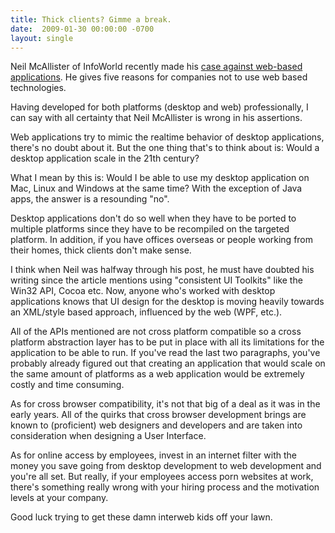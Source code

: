 ```yaml
---
title: Thick clients? Gimme a break.
date:  2009-01-30 00:00:00 -0700
layout: single
---
```


Neil McAllister of InfoWorld recently made his [case against web-based applications](https://web.archive.org/web/20090206202204/http://weblog.infoworld.com/fatalexception/archives/2009/01/the_case_agains.html). He gives five reasons for companies not to use web based technologies.

Having developed for both platforms (desktop and web) professionally, I can say with all certainty that Neil McAllister is wrong in his assertions.

<!--more-->

Web applications try to mimic the realtime behavior of desktop applications, there's no doubt about it. But the one thing that's to think about is: Would a desktop application scale in the 21th century?

What I mean by this is: Would I be able to use my desktop application on Mac, Linux and Windows at the same time? With the exception of Java apps, the answer is a resounding "no".

Desktop applications don't do so well when they have to be ported to multiple platforms since they have to be recompiled on the targeted platform. In addition, if you have offices overseas or people working from their homes, thick clients don't make sense.

I think when Neil was halfway through his post, he must have doubted his writing since the article mentions using "consistent UI Toolkits" like the Win32 API, Cocoa etc. Now, anyone who's worked with desktop applications knows that UI design for the desktop is moving heavily towards an XML/style based approach, influenced by the web (WPF, etc.).

All of the APIs mentioned are not cross platform compatible so a cross platform abstraction layer has to be put in place with all its limitations for the application to be able to run. If you've read the last two paragraphs, you've probably already figured out that creating an application that would scale on the same amount of platforms as a web application would be extremely costly and time consuming.

As for cross browser compatibility, it's not that big of a deal as it was in the early years. All of the quirks that cross browser development brings are known to (proficient) web designers and developers and are taken into consideration when designing a User Interface.

As for online access by employees, invest in an internet filter with the money you save going from desktop development to web development and you're all set. But really, if your employees access porn websites at work, there's something really wrong with your hiring process and the motivation levels at your company.

Good luck trying to get these damn interweb kids off your lawn.
